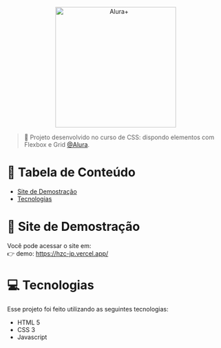 <p align="center">
   <img src="https://github.com/joaopedrolullo/alura-plus/assets/14797386/41fcc1d5-21b2-4530-be6c-6b60341e6b19" alt="Alura+" width="280"/>
</p>

> :rocket: Projeto desenvolvido no curso de CSS: dispondo elementos com Flexbox e Grid [@Alura](https://www.alura.com.br/).

# :pushpin: Tabela de Conteúdo

* [Site de Demostração](#eyes-site-de-demostração)
* [Tecnologias](#computer-tecnologias)

<!--
### Screenshot
<div style="display: flex; flex-direction: 'row'; align-items: 'center';">
   <img src="https://github.com/joaopedrolullo/alura-plus/assets/14797386/dc70c267-b175-4a22-8ea9-265ba61fd006" width="300">
   <img src="https://github.com/joaopedrolullo/alura-plus/assets/14797386/a42c6da2-2fbf-440d-bac6-a6e9b5fbc3e6" width="300">
   <img src="https://github.com/joaopedrolullo/alura-plus/assets/14797386/e83f2e73-5ea9-4e72-ba11-7c95bb6e0ea3" width="300">
</div>
--> 

# :eyes: Site de Demostração
Você pode acessar o site em:     
👉  demo: https://hzc-jp.vercel.app/

# :computer: Tecnologias
Esse projeto foi feito utilizando as seguintes tecnologias:

* HTML 5
* CSS 3
* Javascript

